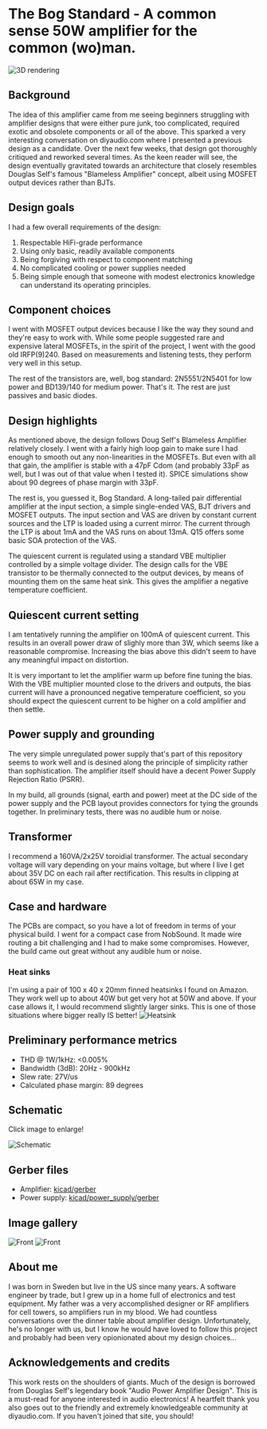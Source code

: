 # The Bog Standard - A common sense 50W amplifier for the common (wo)man.

![3D rendering](images/3d.png)

## Background
The idea of this amplifier came from me seeing beginners struggling with amplifier designs 
that were either pure junk, too complicated, required exotic and obsolete components or all of the above.
This sparked a very interesting conversation on diyaudio.com where I presented a previous design
as a candidate. Over the next few weeks, that design got thoroughly critiqued and reworked several times.
As the keen reader will see, the design eventually gravitated towards an architecture that closely
resembles Douglas Self's famous "Blameless Amplifier" concept, albeit using MOSFET output devices rather
than BJTs. 

## Design goals
I had a few overall requirements of the design:
1. Respectable HiFi-grade performance
2. Using only basic, readily available components
3. Being forgiving with respect to component matching
4. No complicated cooling or power supplies needed
5. Being simple enough that someone with modest electronics knowledge can understand its operating principles.

## Component choices
I went with MOSFET output devices because I like the way they sound and they're easy to work with. While
some people suggested rare and expensive lateral MOSFETs, in the spirit of the project, I went with the
good old IRFP(9)240. Based on measurements and listening tests, they perform very well in this setup.

The rest of the transistors are, well, bog standard: 2N5551/2N5401 for low power and BD139/140 for 
medium power. That's it. The rest are just passives and basic diodes.

## Design highlights
As mentioned above, the design follows Doug Self's Blameless Amplifier relatively closely. I went with 
a fairly high loop gain to make sure I had enough to smooth out any non-linearities in the MOSFETs. But
even with all that gain, the amplifier is stable with a 47pF Cdom (and probably 33pF as well, but I was 
out of that value when I tested it). SPICE simulations show about 90 degrees of phase margin with 33pF.

The rest is, you guessed it, Bog Standard. A long-tailed pair differential amplifier at the input section,
a simple single-ended VAS, BJT drivers and MOSFET outputs. The input section and VAS are driven by constant
current sources and the LTP is loaded using a current mirror. The current through the LTP is about 1mA and 
the VAS runs on about 13mA. Q15 offers some basic SOA protection of the VAS. 

The quiescent current is regulated using a standard VBE multiplier controlled by a simple voltage divider.
The design calls for the VBE transistor to be thermally connected to the output devices, by means of 
mounting them on the same heat sink. This gives the amplifier a negative temperature coefficient. 

## Quiescent current setting
I am tentatively running the amplifier on 100mA of quiescent current. This results in an overall power draw
of slighly more than 3W, which seems like a reasonable compromise. Increasing the bias above this didn't 
seem to have any meaningful impact on distortion.

It is very important to let the amplifier warm up before fine tuning the bias. With the VBE multiplier
mounted close to the drivers and outputs, the bias current will have a pronounced negative temperature 
coefficient, so you should expect the quiescent current to be higher on a cold amplifier and then settle.

## Power supply and grounding
The very simple unregulated power supply that's part of this repository seems to work well and is desined
along the principle of simplicity rather than sophistication. The amplifier itself should have a decent Power
Supply Rejection Ratio (PSRR).

In my build, all grounds (signal, earth and power) meet at the DC side of the power supply and the PCB layout provides
connectors for tying the grounds together. In preliminary tests, there was no audible hum or noise. 

## Transformer
I recommend a 160VA/2x25V toroidial transformer. The actual secondary voltage will vary depending on your mains
voltage, but where I live I get about 35V DC on each rail after rectification. This results in clipping at about
65W in my case. 

## Case and hardware
The PCBs are compact, so you have a lot of freedom in terms of your physical build. I went for a compact
case from NobSound. It made wire routing a bit challenging and I had to make some compromises. However, the
build came out great without any audible hum or noise. 

### Heat sinks
I'm using a pair of 100 x 40 x 20mm finned heatsinks I found on Amazon. They work well up to about 40W but
get very hot at 50W and above. If your case allows it, I would recommend slightly larger sinks. This is one 
of those situations where bigger really IS better!
![Heatsink](images/heatsink.png)

## Preliminary performance metrics
* THD @ 1W/1kHz: <0.005%
* Bandwidth (3dB): 20Hz - 900kHz
* Slew rate: 27V/us
* Calculated phase margin: 89 degrees

## Schematic
Click image to enlarge!

![Schematic](images/schematic.jpg)

## Gerber files
* Amplifier: [kicad/gerber](kicad/gerber)
* Power supply: [kicad/power_supply/gerber](kicad/power_supply/gerber)

## Image gallery
![Front](images/front.jpg)
![Front](images/interior.jpg)

## About me
I was born in Sweden but live in the US since many years. A software engineer by trade, but I grew up in a home 
full of electronics and test equipment. My father was a very accomplished designer or RF amplifiers for cell towers, so amplifiers 
run in my blood. We had countless conversations over the dinner table about amplifier design. Unfortunately, 
he's no longer with us, but I know he would have loved to follow this project and probably had been very 
opionionated about my design choices...

## Acknowledgements and credits
This work rests on the shoulders of giants. Much of the design is borrowed from Douglas Self's legendary
book "Audio Power Amplifier Design". This is a must-read for anyone interested in audio electronics!
A heartfelt thank you also goes out to the friendly and extremely knowledgeable community at diyaudio.com.
If you haven't joined that site, you should! 


